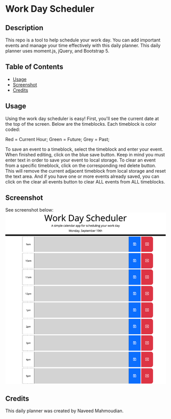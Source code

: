 # Work Day Scheduler

## Description

This repo is a tool to help schedule your work day. You can add important events and manage your time effectively with this daily planner. This daily planner uses moment.js, jQuery, and Bootstrap 5.

## Table of Contents

- [Usage](#usage)
- [Screenshot](#screenshot)
- [Credits](#credits)

## Usage

Using the work day scheduler is easy! First, you'll see the current date at the top of the screen. Below are the timeblocks. Each timeblock is color coded:

Red = Current Hour;
Green = Future;
Grey = Past;

To save an event to a timeblock, select the timeblock and enter your event. When finished editing, click on the blue save button. Keep in mind you must enter text in order to save your event to local storage. To clear an event from a specific timeblock, click on the corresponding red delete button. This will remove the current adjacent timeblock from local storage and reset the text area. And if you have one or more events already saved, you can click on the clear all events button to clear ALL events from ALL timeblocks.

## Screenshot

See screenshot below:
![Screenshot of Work Day Scheduler](./assets/images/work-day-scheduler-screenshot.png)

## Credits

This daily planner was created by Naveed Mahmoudian.

